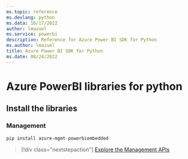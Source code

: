 ```yaml
---
ms.topic: reference
ms.devlang: python
ms.data: 10/17/2022
author: lmazuel
ms.service: powerbi
description: Reference for Azure Power BI SDK for Python
ms.author: lmazuel
title: Azure Power BI SDK for Python
ms.date: 08/24/2022
---
```

# Azure PowerBI libraries for python

## Install the libraries


### Management

```bash
pip install azure-mgmt-powerbiembedded
```

> [!div class="nextstepaction"]
> [Explore the Management APIs](/python/api/overview/azure/powerbi/management/resourcemanagement-powerbiembedded)
